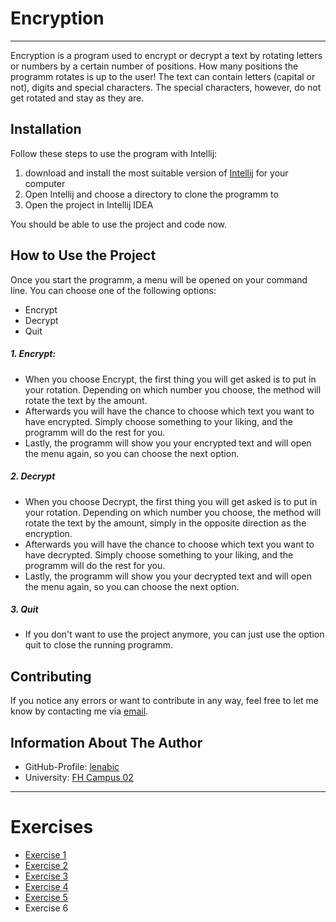 # Encryption
---
Encryption is a program used to encrypt or decrypt a text by rotating letters or numbers by a certain number of positions. How many positions the programm rotates is up to the user!
The text can contain letters (capital or not), digits and special characters. The special characters, however, do not get rotated and stay as they are.

## Installation
Follow these steps to use the program with Intellij:
1. download and install the most suitable version of [Intellij](https://www.jetbrains.com/idea/download/) for your computer
2. Open Intellij and choose a directory to clone the programm to
3. Open the project in Intellij IDEA

You should be able to use the project and code now.

## How to Use the Project
Once you start the programm, a menu will be opened on your command line. You can choose one of the following options:
- Encrypt
- Decrypt
- Quit

##### 1. Encrypt:
- When you choose Encrypt, the first thing you will get asked is to put in your rotation. Depending on which number you choose, the method will rotate the text by the amount.
- Afterwards you will have the chance to choose which text you want to have encrypted. Simply choose something to your liking, and the programm will do the rest for you.
- Lastly, the programm will show you your encrypted text and will open the menu again, so you can choose the next option.

##### 2. Decrypt
- When you choose Decrypt, the first thing you will get asked is to put in your rotation. Depending on which number you choose, the method will rotate the text by the amount, simply in the opposite direction as the encryption.
- Afterwards you will have the chance to choose which text you want to have decrypted. Simply choose something to your liking, and the programm will do the rest for you.
- Lastly, the programm will show you your decrypted text and will open the menu again, so you can choose the next option.

##### 3. Quit
- If you don't want to use the project anymore, you can just use the option quit to close the running programm.

## Contributing
If you notice any errors or want to contribute in any way, feel free to let me know by contacting me via [email](lena.bichler@edu.campus02.at).

## Information About The Author
- GitHub-Profile: [lenabic](https://github.com/lenabic)
- University: [FH Campus 02](https://www.campus02.at/?gad_source=1&gclid=Cj0KCQjw0MexBhD3ARIsAEI3WHKEcuIK9Ok3oaOM4Q6BCJTeTZv-zlwaWnNEtdwMTej6gNLiLgM62tYaAgYTEALw_wcB)

---
# Exercises
- [Exercise 1](exercise1.md)
- [Exercise 2](exercise2.md)
- [Exercise 3](exercise3.md)
- [Exercise 4](exercise4.md)
- [Exercise 5](exercise5.md)
- Exercise 6

